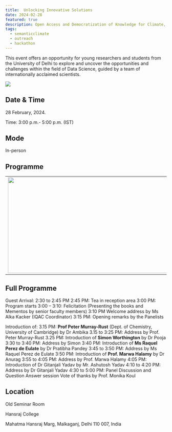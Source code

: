 ```yaml
---
title:  Unlocking Innovative Solutions 
date: 2024-02-28
featured: true
description: Open Access and Democratization of Knowledge for Climate, Biodiversity, and Sustainability
tags:
  - semanticclimate
  - outreach
  - hackathon
---
```


This event offers an opportunity for young researchers and students from the University of Delhi to explore and uncover the opportunities and challenges within the field of Data Science, guided by a team of internationally acclaimed scientists.

<img src='{{ "/static/img/cirf1.jpg" | url }}' style="max-width: 100%; max-height: 100%;">

## Date & Time

28 February, 2024.

Time: 3:00 p.m.- 5:00 p.m. (IST)

## Mode 

In-person

## Programme

<table>
<tr>
<td><img src='{{ "/static/img/cirf2.jpg" | url }}' width="500" height="300"></td>
<td><img src='{{ "/static/img/cirf3.jpg" | url }}' width="500" height="300"></td>
</tr>
</table>

## Full Programme

Guest Arrival: 2:30 to 2:45 PM
2:45 PM: Tea in reception area
3:00 PM: Program starts
3:00 – 3:10: Felicitation (Presenting the books and Mementos by senior faculty members)
3:10 PM Welcome address by Ms Alka Kacker (IQAC Coordinator)
3:15 PM: Opening remarks by the Panelists

Introduction of:
3.15 PM: **Prof Peter Murray-Rust** (Dept. of Chemistry, University of Cambridge) by Dr Ambika
3.15 to 3:25 PM: Address by Prof. Peter Murray-Rust
3.25 PM: Introduction of **Simon Worthington** by Dr Pooja 
3:30 to 3:40 PM: Address by Simon
3:40 PM: Introduction of **Ms Raquel Perez de Eulate** by Dr Pratibha Pandey
3:45 to 3:50 PM: Address by Ms Raquel Perez de Eulate
3:50 PM: Introduction of **Prof. Marwa Halamy** by Dr Anurag
3:55 to 4:05 PM: Address by Prof. Marwa Halamy
4:05 PM: Introduction of Dr Gitanjali Yadav by Mr. Ashutosh Yadav
4:10 to 4:20 PM: Address by Dr Gitanjali Yadav
4:30 to 5:00 PM: Panel Discussion and Question Answer session
Vote of thanks by Prof. Monika Koul

## Location

Old Seminar Room

Hansraj College

Mahatma Hansraj Marg, Malkaganj, Delhi 110 007, India








